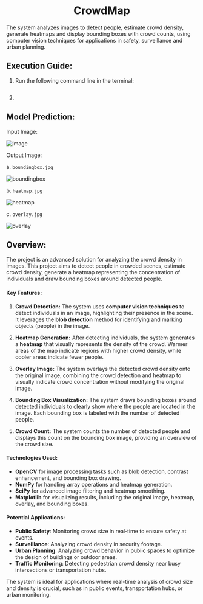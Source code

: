 <h1 align="center">CrowdMap</h1>
The system analyzes images to detect people, estimate crowd density, generate heatmaps and display bounding boxes with crowd counts, using computer vision techniques for applications in safety, surveillance and urban planning.

## Execution Guide:
1. Run the following command line in the terminal:
   ```

   ```

2.

## Model Prediction:

  Input Image: 
  
  ![image](https://github.com/user-attachments/assets/5841f800-759f-4b93-817c-44e5caa710d3)

  Output Image:

  a. `boundingbox.jpg`

  ![boundingbox](https://github.com/user-attachments/assets/e8e981c7-4e59-44dc-93f0-53e7b27a71e6)

  b. `heatmap.jpg`

  ![heatmap](https://github.com/user-attachments/assets/541ebabf-cef6-4ee6-8d9f-e72489648882)

  c. `overlay.jpg`

  ![overlay](https://github.com/user-attachments/assets/a4d7b2e2-f1aa-4d19-9898-ec1d77dbe0c3)

## Overview:
The project is an advanced solution for analyzing the crowd density in images. This project aims to detect people in crowded scenes, estimate crowd density, generate a heatmap representing the concentration of individuals and draw bounding boxes around detected people.

#### Key Features:
1. **Crowd Detection:** The system uses **computer vision techniques** to detect individuals in an image, highlighting their presence in the scene. It leverages the **blob detection** method for identifying and marking objects (people) in the image.
   
2. **Heatmap Generation:** After detecting individuals, the system generates a **heatmap** that visually represents the density of the crowd. Warmer areas of the map indicate regions with higher crowd density, while cooler areas indicate fewer people.
   
3. **Overlay Image:** The system overlays the detected crowd density onto the original image, combining the crowd detection and heatmap to visually indicate crowd concentration without modifying the original image.

4. **Bounding Box Visualization:** The system draws bounding boxes around detected individuals to clearly show where the people are located in the image. Each bounding box is labeled with the number of detected people.

5. **Crowd Count:** The system counts the number of detected people and displays this count on the bounding box image, providing an overview of the crowd size.

#### Technologies Used:
- **OpenCV** for image processing tasks such as blob detection, contrast enhancement, and bounding box drawing.
- **NumPy** for handling array operations and heatmap generation.
- **SciPy** for advanced image filtering and heatmap smoothing.
- **Matplotlib** for visualizing results, including the original image, heatmap, overlay, and bounding boxes.

#### Potential Applications:
- **Public Safety**: Monitoring crowd size in real-time to ensure safety at events.
- **Surveillance**: Analyzing crowd density in security footage.
- **Urban Planning**: Analyzing crowd behavior in public spaces to optimize the design of buildings or outdoor areas.
- **Traffic Monitoring**: Detecting pedestrian crowd density near busy intersections or transportation hubs.

The system is ideal for applications where real-time analysis of crowd size and density is crucial, such as in public events, transportation hubs, or urban monitoring.
